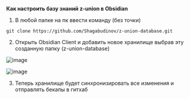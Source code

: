 **Как настроить базу знаний z-union в Obsidian**

1. В любой папке на пк ввести команду (без точки)

```
git clone https://github.com/Shagabudinov/z-union-database.git
```

2. Открыть Obsidian Client и добавить новое хранилище выбрав эту созданную папку (z-union-database)

![image](https://github.com/user-attachments/assets/546f4732-998e-43db-a2b2-8d317d001cc7)

![image](https://github.com/user-attachments/assets/45350900-3bf7-47a5-a836-f6927aa6096c)

3. Теперь хранилище будет синхронизировать все изменения и отправлять бекапы в гитхаб
